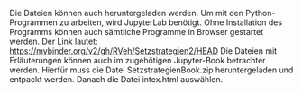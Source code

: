 Die Dateien können auch heruntergeladen werden. Um mit den Python-Programmen zu arbeiten, wird JupyterLab benötigt.
Ohne Installation des Programms können auch sämtliche Programme in Browser gestartet werden. Der Link lautet:
https://mybinder.org/v2/gh/RVeh/Setzstrategien2/HEAD
Die Dateien mit Erläuterungen können auch im zugehötigen Jupyter-Book betrachter werden. 
Hierfür muss die Datei SetzstrategienBook.zip heruntergeladen und entpackt werden. Danach die Datei intex.html auswählen. 
